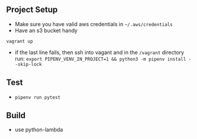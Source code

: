 ## Project Setup
- Make sure you have valid aws credentials in `~/.aws/credentials`
- Have an s3 bucket handy

`vagrant up`

- if the last line fails, then ssh into vagant and in the `/vagrant` directory run:
 `export PIPENV_VENV_IN_PROJECT=1 && python3 -m pipenv install --skip-lock` 

## Test
- `pipenv run pytest`

## Build
- use python-lambda



